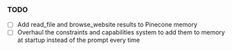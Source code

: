 ### TODO
- [ ] Add read_file and browse_website results to Pinecone memory
- [ ] Overhaul the constraints and capabilities system to add them to memory at startup instead of the prompt every time